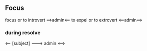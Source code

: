 ## Focus
focus or to introvert ==>admin<==
to expel or to extrovert <==admin==>

### during resolve
<-- [subject] ---> admin <==>